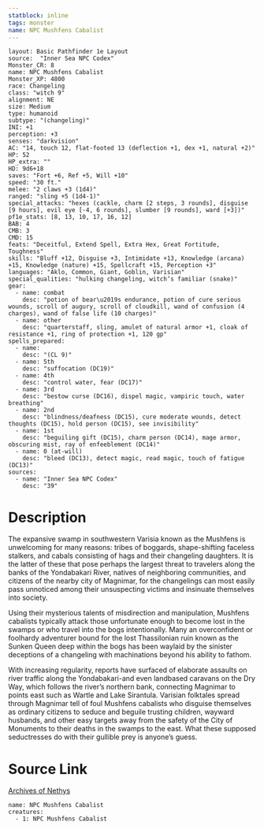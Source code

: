 ```yaml
---
statblock: inline
tags: monster
name: NPC Mushfens Cabalist
---
```

```statblock
layout: Basic Pathfinder 1e Layout
source:  "Inner Sea NPC Codex"
Monster_CR: 8
name: NPC Mushfens Cabalist
Monster_XP: 4800
race: Changeling
class: "witch 9"
alignment: NE
size: Medium
type: humanoid
subtype: "(changeling)"
INI: +1
perception: +3
senses: "darkvision"
AC: "14, touch 12, flat-footed 13 (deflection +1, dex +1, natural +2)"
HP: 52
HP_extra: ""
HD: 9d6+18
saves: "Fort +6, Ref +5, Will +10"
speed: "30 ft."
melee: "2 claws +3 (1d4)"
ranged: "sling +5 (1d4-1)"
special_attacks: "hexes (cackle, charm [2 steps, 3 rounds], disguise [9 hours], evil eye [-4, 6 rounds], slumber [9 rounds], ward [+3])"
pf1e_stats: [8, 13, 10, 17, 16, 12]
BAB: 4
CMB: 3
CMD: 15
feats: "Deceitful, Extend Spell, Extra Hex, Great Fortitude, Toughness"
skills: "Bluff +12, Disguise +3, Intimidate +13, Knowledge (arcana) +15, Knowledge (nature) +15, Spellcraft +15, Perception +3"
languages: "Aklo, Common, Giant, Goblin, Varisian"
special_qualities: "hulking changeling, witch’s familiar (snake)"
gear:
  - name: combat
    desc: "potion of bear\u2019s endurance, potion of cure serious wounds, scroll of augury, scroll of cloudkill, wand of confusion (4 charges), wand of false life (10 charges)"
  - name: other
    desc: "quarterstaff, sling, amulet of natural armor +1, cloak of resistance +1, ring of protection +1, 120 gp"
spells_prepared:
  - name:
    desc: "(CL 9)"
  - name: 5th
    desc: "suffocation (DC19)"
  - name: 4th
    desc: "control water, fear (DC17)"
  - name: 3rd
    desc: "bestow curse (DC16), dispel magic, vampiric touch, water breathing"
  - name: 2nd
    desc: "blindness/deafness (DC15), cure moderate wounds, detect thoughts (DC15), hold person (DC15), see invisibility"
  - name: 1st
    desc: "beguiling gift (DC15), charm person (DC14), mage armor, obscuring mist, ray of enfeeblement (DC14)"
  - name: 0 (at-will)
    desc: "bleed (DC13), detect magic, read magic, touch of fatigue (DC13)"
sources:
  - name: "Inner Sea NPC Codex"
    desc: "39"
```
# Description
The expansive swamp in southwestern Varisia known as the Mushfens is unwelcoming for many reasons: tribes of boggards, shape-shifting faceless stalkers, and cabals consisting of hags and their changeling daughters. It is the latter of these that pose perhaps the largest threat to travelers along the banks of the Yondabakari River, natives of neighboring communities, and citizens of the nearby city of Magnimar, for the changelings can most easily pass unnoticed among their unsuspecting victims and insinuate themselves into society.

Using their mysterious talents of misdirection and manipulation, Mushfens cabalists typically attack those unfortunate enough to become lost in the swamps or who travel into the bogs intentionally. Many an overconfident or foolhardy adventurer bound for the lost Thassilonian ruin known as the Sunken Queen deep within the bogs has been waylaid by the sinister deceptions of a changeling with machinations beyond his ability to fathom.

With increasing regularity, reports have surfaced of elaborate assaults on river traffic along the Yondabakari-and even landbased caravans on the Dry Way, which follows the river’s northern bank, connecting Magnimar to points east such as Wartle and Lake Sirantula. Varisian folktales spread through Magnimar tell of foul Mushfens cabalists who disguise themselves as ordinary citizens to seduce and beguile trusting children, wayward husbands, and other easy targets away from the safety of the City of Monuments to their deaths in the swamps to the east. What these supposed seductresses do with their gullible prey is anyone’s guess.
# Source Link
[Archives of Nethys](https://aonprd.com/NPCDisplay.aspx?ItemName=Mushfens%20Cabalist)
```encounter-table
name: NPC Mushfens Cabalist
creatures:
  - 1: NPC Mushfens Cabalist
```
